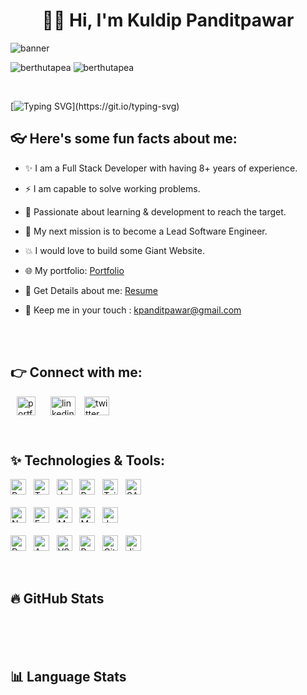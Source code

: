 <h1 align="center">👋🏻 Hi, I'm Kuldip Panditpawar</h1>

<img src="https://cdn.vectorstock.com/i/500p/23/07/web-blue-banner-software-ui-and-development-vector-42172307.avif" alt="banner" /><br>

<p align="left">
<img src="https://komarev.com/ghpvc/?username=KuldipVerce&label=Profile%20views&color=0e75b6&style=flat" alt="berthutapea" /> 
<img src="https://img.shields.io/github/followers/KuldipVerce" alt="berthutapea" /> 
</p><br>

[![Typing SVG](https://readme-typing-svg.herokuapp.com?font=Roboto&size=40&vCenter=true&height=60&lines=A+Full+Stack+Developer;A+MERN+Stack+Developer;A+React+JS+Developer;)](https://git.io/typing-svg)

## 👓 Here's some fun facts about me:

- ✨ I am a Full Stack Developer with having 8+ years of experience.
- ⚡️ I am capable to solve working problems.
- 💫 Passionate about learning & development to reach the target.
- 🚀 My next mission is to become a Lead Software Engineer.
- 💥 I would love to build some Giant Website.
- 🌐 My portfolio: [Portfolio](https://react-js-project-ochre.vercel.app/)
- 📝 Get Details about me: [Resume](https://res.cloudinary.com/da2ugvucc/image/upload/v1735987765/gql2rkpme0azjp7q36s9.png)
- 💬 Keep me in your touch : kpanditpawar@gmail.com

  <br><br>

## 👉 Connect with me:

<p align="left">
    <a style="margin: 0 10px" href="https://react-js-project-ochre.vercel.app/" target="blank" title="Portfolio"><img align="center" src="https://res.cloudinary.com/da2ugvucc/image/upload/v1741603640/kuldip_pandit_profile_pic_enhanced4_lc9wbo.png" alt="portfolio" height="30" width="30" /></a>
    <a style="margin: 0 10px" href="https://www.linkedin.com/in/kuldip-panditpawar-833ba9157/" target="blank"><img align="center" src="https://raw.githubusercontent.com/rahuldkjain/github-profile-readme-generator/master/src/images/icons/Social/linked-in-alt.svg" alt="linkedin" height="30" width="40" /></a>
    <a href="https://x.com/k_panditpawar93" target="blank"><img align="center" src="https://raw.githubusercontent.com/rahuldkjain/github-profile-readme-generator/master/src/images/icons/Social/twitter.svg" alt="twitter" height="30" width="40" /></a>
  </a>
<!--     <a style="margin: 0 10px" href="https://www.instagram.com/berthutapea" target="blank"><img align="center" src="https://raw.githubusercontent.com/rahuldkjain/github-profile-readme-generator/master/src/images/icons/Social/instagram.svg" alt="instagram" height="30" width="40" /></a> -->
</p><br>

## ✨ Technologies & Tools:

<p align="left">

<!-- Front End -->
<img src="https://img.shields.io/badge/React JS-282C34?logo=react&logoColor=61DAFB" alt="React JS logo" title="React JS" height="25" />
&nbsp;
<img src="https://img.shields.io/badge/TypeScript-282C34?logo=typescript&logoColor=3178C6" alt="TypeScript logo" title="TypeScript" height="25" />
&nbsp;
<img src="https://img.shields.io/badge/JavaScript-282C34?logo=javascript&logoColor=F7DF1E" alt="JavaScript logo" title="JavaScript" height="25" />
&nbsp;
<img src="https://img.shields.io/badge/Redux-282C34?logo=redux&logoColor=764ABC" alt="Redux logo" title="Redux" height="25" />
&nbsp;
<img src="https://img.shields.io/badge/Tailwind CSS-282C34?logo=tailwindcss&logoColor=06B6D4" alt="Tailwind CSS logo" title="Tailwind CSS" height="25" />
&nbsp;
<img src="https://img.shields.io/badge/Sass-282C34?logo=sass&logoColor=06B6" alt="SASS logo" title="Sass" height="25" />
&nbsp;

<br>
<br>

<!-- Back End -->
<img src="https://img.shields.io/badge/Node JS-282C34?logo=node.js&logoColor=339933" alt="Node JS logo" title="Node JS" height="25" />
&nbsp;
<img src="https://img.shields.io/badge/Express JS-282C34?logo=express&logoColor=000000" alt="Express JS logo" title="Express JS" height="25" />
&nbsp;
<img src="https://img.shields.io/badge/MongoDB-282C34?logo=mongodb&logoColor=47A248" alt="MongoDB logo" title="MongoDB" height="25" />
&nbsp;
<img src="https://img.shields.io/badge/MySQL-282C34?logo=mysql&logoColor=4169" alt="MySQL logo" title="MySQL" height="25" />
&nbsp;
<img src="https://img.shields.io/badge/Jest-282C34?logo=jest&logoColor=FF6C37" alt="Jest logo" title="Jest" height="25" />
&nbsp;

<br>
<br>

<!-- Tools -->
<img src="https://img.shields.io/badge/Docker-282C34?logo=docker&logoColor=2496ED" alt="Docker logo" title="Docker" height="25" />
&nbsp;
<img src="https://img.shields.io/badge/AWS Cloud-282C34?logo=googlecloud&logoColor=" alt="AWS Cloud logo" title="AWS Cloud" height="25" />
&nbsp;
<img src="https://img.shields.io/badge/VS Code-282C34?logo=visualstudiocode&logoColor=007ACC" alt="VS Code logo" title="VS Code" height="25" />
&nbsp;
<img src="https://img.shields.io/badge/Postman-282C34?logo=postman&logoColor=FF6C37" alt="Postman logo" title="Postman" height="25" />
&nbsp;
<img src="https://img.shields.io/badge/Git-282C34?logo=git&logoColor=F05032" alt="Git logo" title="Git" height="25" />
&nbsp;
<img src="https://img.shields.io/badge/Jira-282C34?logo=jirasoftware&logoColor=0052CC" alt="Jira logo" title="Jira" height="25" />
&nbsp;

</p><br>

## 🔥 GitHub Stats

<div align="center">  
    <img src="https://github-readme-stats.vercel.app/api?username=kuldipVerce&show_icons=true&theme=transparent&border_color=454545" alt="" />
    &nbsp;
    <img src="https://streak-stats.demolab.com?user=kuldipVerce&theme=transparent&border=454545&date_format=j%20M%5B%20Y%5D" alt="" />
</div>

<br>
<br>

## 📊 Language Stats

<div align="center">
    <img src="https://github-readme-stats.vercel.app/api/top-langs/?username=KuldipVerce&layout=donut-vertical&theme=transparent&border_color=454545" alt="" />
</div>
